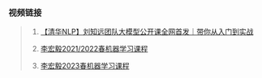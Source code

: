 ### 视频链接

> 1. [【清华NLP】刘知远团队大模型公开课全网首发｜带你从入门到实战 ]( https://www.bilibili.com/video/BV1UG411p7zv)
>
> 2. [李宏毅2021/2022春机器学习课程](https://www.bilibili.com/video/BV1Wv411h7kN)
> 3. [李宏毅2023春机器学习课程](https://www.bilibili.com/video/BV1TD4y137mP)